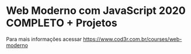 # Web Moderno com JavaScript 2020 COMPLETO + Projetos

Para mais informações acessar https://www.cod3r.com.br/courses/web-moderno 
